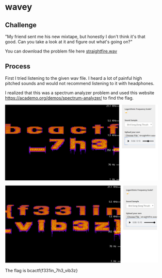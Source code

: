# wavey

## Challenge

"My friend sent me his new mixtape, but honestly I don't think it's that good. Can you take a look at it and figure out what's going on?"

You can download the problem file here [straightfire.wav](straightfire.wav)

## Process

First I tried listening to the given wav file. I heard a lot of painful high pitched sounds and would not recommend listening to it with headphones.

I realized that this was a spectrum analyzer problem and used this website https://academo.org/demos/spectrum-analyzer/ to find the flag.

![flag1.JPG](flag1.JPG)

![flag2.JPG](flag2.JPG)

The flag is bcactf{f331in_7h3_vib3z}